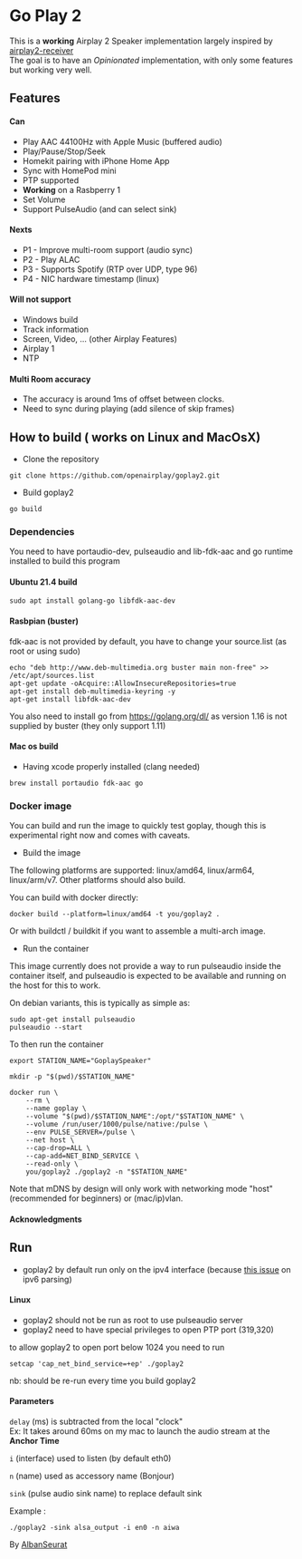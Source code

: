 # Go Play 2

This is a **working** Airplay 2 Speaker implementation largely inspired by [airplay2-receiver](https://github.com/openairplay/airplay2-receiver)
<br>
The goal is to have an *Opinionated* implementation, with only some features but working very well.

## Features

#### Can 

* Play AAC 44100Hz with Apple Music (buffered audio)
* Play/Pause/Stop/Seek
* Homekit pairing with iPhone Home App
* Sync with HomePod mini
* PTP supported 
* **Working** on a Rasbperry 1
* Set Volume 
* Support PulseAudio (and can select sink)

#### Nexts  

* P1 - Improve multi-room support (audio sync)
* P2 - Play ALAC
* P3 - Supports Spotify (RTP over UDP, type 96) 
* P4 - NIC hardware timestamp (linux)

#### Will not support

* Windows build
* Track information 
* Screen, Video, ... (other Airplay Features)
* Airplay 1
* NTP

#### Multi Room accuracy 

* The accuracy is around 1ms of offset between clocks.
* Need to sync during playing (add silence of skip frames) 

## How to build ( works on Linux and MacOsX)

* Clone the repository
````
git clone https://github.com/openairplay/goplay2.git
```` 
* Build goplay2 

```shell
go build  
```

### Dependencies 

You need to have portaudio-dev, pulseaudio and lib-fdk-aac and go runtime installed to build this program

#### Ubuntu 21.4 build

````shell
sudo apt install golang-go libfdk-aac-dev
````

#### Rasbpian (buster)
fdk-aac is not provided by default, you have to change your source.list (as root or using sudo)

````
echo "deb http://www.deb-multimedia.org buster main non-free" >> /etc/apt/sources.list
apt-get update -oAcquire::AllowInsecureRepositories=true
apt-get install deb-multimedia-keyring -y
apt-get install libfdk-aac-dev
````

You also need to install go from https://golang.org/dl/ as version 1.16 is not supplied by buster (they only support 1.11)

#### Mac os build 

* Having xcode properly installed (clang needed)

````shell
brew install portaudio fdk-aac go 
````

### Docker image

You can build and run the image to quickly test goplay, though this is experimental right now and comes with caveats.

* Build the image

The following platforms are supported: linux/amd64, linux/arm64, linux/arm/v7.
Other platforms should also build.

You can build with docker directly:
```shell
docker build --platform=linux/amd64 -t you/goplay2 .
```

Or with buildctl / buildkit if you want to assemble a multi-arch image.

* Run the container

This image currently does not provide a way to run pulseaudio inside the container itself, and pulseaudio is expected 
to be available and running on the host for this to work.

On debian variants, this is typically as simple as:
```
sudo apt-get install pulseaudio
pulseaudio --start
```

To then run the container
```shell
export STATION_NAME="GoplaySpeaker"

mkdir -p "$(pwd)/$STATION_NAME"

docker run \
	--rm \
	--name goplay \
	--volume "$(pwd)/$STATION_NAME":/opt/"$STATION_NAME" \
	--volume /run/user/1000/pulse/native:/pulse \
	--env PULSE_SERVER=/pulse \
	--net host \
	--cap-drop=ALL \
	--cap-add=NET_BIND_SERVICE \
	--read-only \
	you/goplay2 ./goplay2 -n "$STATION_NAME"
```

Note that mDNS by design will only work with networking mode "host" (recommended for beginners) or (mac/ip)vlan.

#### Acknowledgments  

## Run

- goplay2 by default run only on the ipv4 interface (because [this issue](https://github.com/golang/go/issues/31024) on ipv6 parsing) 

#### Linux 

- goplay2 should not be run as root to use pulseaudio server
- goplay2 need to have special privileges to open PTP port (319,320)

to allow goplay2 to open port below 1024 you need to run 

````
setcap 'cap_net_bind_service=+ep' ./goplay2 
````

nb: should be re-run every time you build goplay2 

#### Parameters 

`delay` (ms) is subtracted from the local "clock" <br>
Ex: It takes around 60ms on my mac to launch the audio stream at the **Anchor Time** 

`i` (interface) used to listen (by default eth0)

`n` (name) used as accessory name (Bonjour) 

`sink` (pulse audio sink name) to replace default sink

Example : 
```shell
./goplay2 -sink alsa_output -i en0 -n aiwa
```


By [AlbanSeurat](https://github.com/AlbanSeurat)
